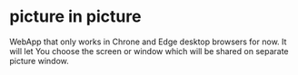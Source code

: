 # picture in picture

WebApp that only works in Chrone and Edge desktop browsers for now. It will let You choose the screen or window which will be shared on separate picture window.
